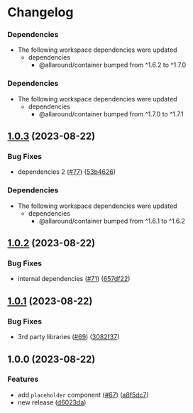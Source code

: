 # Changelog

### Dependencies

* The following workspace dependencies were updated
  * dependencies
    * @allaround/container bumped from ^1.6.2 to ^1.7.0

### Dependencies

* The following workspace dependencies were updated
  * dependencies
    * @allaround/container bumped from ^1.7.0 to ^1.7.1

## [1.0.3](https://github.com/wholesome-ghoul/allaround-components/compare/placeholder-v1.0.2...placeholder-v1.0.3) (2023-08-22)


### Bug Fixes

* dependencies 2 ([#77](https://github.com/wholesome-ghoul/allaround-components/issues/77)) ([53b4626](https://github.com/wholesome-ghoul/allaround-components/commit/53b4626c084a1ffe25655ad5fc216dfbed14b98f))


### Dependencies

* The following workspace dependencies were updated
  * dependencies
    * @allaround/container bumped from ^1.6.1 to ^1.6.2

## [1.0.2](https://github.com/wholesome-ghoul/allaround-components/compare/placeholder-v1.0.1...placeholder-v1.0.2) (2023-08-22)


### Bug Fixes

* internal dependencies ([#71](https://github.com/wholesome-ghoul/allaround-components/issues/71)) ([657df22](https://github.com/wholesome-ghoul/allaround-components/commit/657df22f42ca6b8479dfdbad1c6acfd7fbf659fc))

## [1.0.1](https://github.com/wholesome-ghoul/allaround-components/compare/placeholder-v1.0.0...placeholder-v1.0.1) (2023-08-22)


### Bug Fixes

* 3rd party libraries ([#69](https://github.com/wholesome-ghoul/allaround-components/issues/69)) ([3082f37](https://github.com/wholesome-ghoul/allaround-components/commit/3082f3774505776d89e605bebddd567098400fba))

## 1.0.0 (2023-08-22)


### Features

* add `placeholder` component ([#67](https://github.com/wholesome-ghoul/allaround-components/issues/67)) ([a8f5dc7](https://github.com/wholesome-ghoul/allaround-components/commit/a8f5dc79c457ff6c88d44c43c9a56e9a9077b8c7))
* new release ([d6023da](https://github.com/wholesome-ghoul/allaround-components/commit/d6023da6de01374d99554d3752abee62135a431f))

